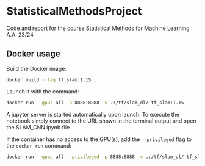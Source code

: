 # StatisticalMethodsProject
Code and report for the course Statistical Methods for Machine Learning A.A. 23/24


## Docker usage

Build the Docker image: 
```bash
docker build --tag tf_slam:1.15 .
```

Launch it with the command:

```bash
docker run --gpus all -p 8888:8888 -v .:/tf/slam_dl/ tf_slam:1.15
```

A jupyter server is started automatically upon launch. To execute the notebook simply connect to the URL shown in the terminal output and open the SLAM_CNN.ipynb file


If the container has no access to the GPU(s), add the `--privileged` flag to the `docker run` command: 
```bash
docker run --gpus all --privileged -p 8888:8888 -v .:/tf/slam_dl/ tf_slam:1.15
```
